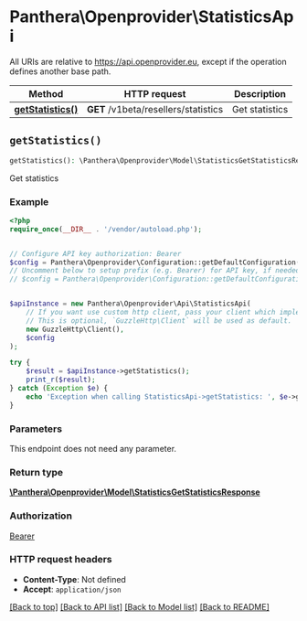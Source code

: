 # Panthera\Openprovider\StatisticsApi

All URIs are relative to https://api.openprovider.eu, except if the operation defines another base path.

| Method | HTTP request | Description |
| ------------- | ------------- | ------------- |
| [**getStatistics()**](StatisticsApi.md#getStatistics) | **GET** /v1beta/resellers/statistics | Get statistics |


## `getStatistics()`

```php
getStatistics(): \Panthera\Openprovider\Model\StatisticsGetStatisticsResponse
```

Get statistics

### Example

```php
<?php
require_once(__DIR__ . '/vendor/autoload.php');


// Configure API key authorization: Bearer
$config = Panthera\Openprovider\Configuration::getDefaultConfiguration()->setApiKey('Authorization', 'YOUR_API_KEY');
// Uncomment below to setup prefix (e.g. Bearer) for API key, if needed
// $config = Panthera\Openprovider\Configuration::getDefaultConfiguration()->setApiKeyPrefix('Authorization', 'Bearer');


$apiInstance = new Panthera\Openprovider\Api\StatisticsApi(
    // If you want use custom http client, pass your client which implements `GuzzleHttp\ClientInterface`.
    // This is optional, `GuzzleHttp\Client` will be used as default.
    new GuzzleHttp\Client(),
    $config
);

try {
    $result = $apiInstance->getStatistics();
    print_r($result);
} catch (Exception $e) {
    echo 'Exception when calling StatisticsApi->getStatistics: ', $e->getMessage(), PHP_EOL;
}
```

### Parameters

This endpoint does not need any parameter.

### Return type

[**\Panthera\Openprovider\Model\StatisticsGetStatisticsResponse**](../Model/StatisticsGetStatisticsResponse.md)

### Authorization

[Bearer](../../README.md#Bearer)

### HTTP request headers

- **Content-Type**: Not defined
- **Accept**: `application/json`

[[Back to top]](#) [[Back to API list]](../../README.md#endpoints)
[[Back to Model list]](../../README.md#models)
[[Back to README]](../../README.md)
